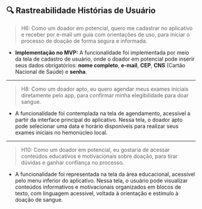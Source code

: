 ## 🔍 Rastreabilidade Histórias de Usuário

> H6: Como um doador em potencial, quero me cadastrar no aplicativo e receber por e-mail um guia com orientações de uso, para iniciar o processo de doação de forma segura e informada.

- **Implementação no MVP:** A funcionalidade foi implementada por meio da tela de cadastro de usuário, onde o doador em potencial pode inserir seus dados obrigatórios: **nome completo**, **e-mail**, **CEP**, **CNS** (Cartão Nacional de Saúde) e **senha**.

---

> H8: Como um doador apto, eu quero agendar meus exames iniciais diretamente pelo app, para confirmar minha elegibilidade para doar sangue.

- A funcionalidade foi contemplada na tela de agendamento, acessível a partir da interface principal do aplicativo.
Nessa tela, o doador apto pode selecionar uma data e horário disponíveis para realizar seus exames iniciais no hemonúcleo local.

---

> H10: Como um doador em potencial, eu gostaria de acessar conteúdos educativos e motivacionais sobre doação, para tirar dúvidas e ganhar confiança no processo.

- A funcionalidade foi representada na tela da área educacional, acessível pelo menu inferior do aplicativo.
Nessa tela, o usuário pode visualizar conteúdos informativos e motivacionais organizados em blocos de texto, com linguagem acessível, voltada à orientação e estímulo à doação de sangue.

  
